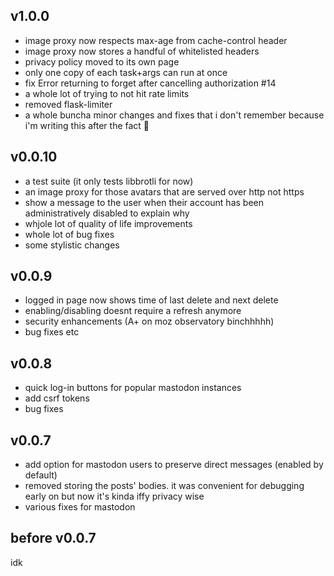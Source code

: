 ## v1.0.0

* image proxy now respects max-age from cache-control header
* image proxy now stores a handful of whitelisted headers
* privacy policy moved to its own page
* only one copy of each task+args can run at once
* fix Error returning to forget after cancelling authorization #14
* a whole lot of trying to not hit rate limits
* removed flask-limiter
* a whole buncha minor changes and fixes that i don't remember because i'm writing this after the fact 🤷

## v0.0.10

* a test suite (it only tests libbrotli for now)
* an image proxy for those avatars that are served over http not https
* show a message to the user when their account has been
  administratively disabled to explain why
* whjole lot of quality of life improvements
* whole lot of bug fixes
* some stylistic changes

## v0.0.9

* logged in page now shows time of last delete and next delete
* enabling/disabling doesnt require a refresh anymore
* security enhancements (A+ on moz observatory binchhhhh)
* bug fixes etc

## v0.0.8

* quick log-in buttons for popular mastodon instances
* add csrf tokens
* bug fixes

## v0.0.7

* add option for mastodon users to preserve direct messages (enabled by default)
* removed storing the posts' bodies. it was convenient for debugging early on but now it's kinda iffy privacy wise
* various fixes for mastodon

## before v0.0.7

idk
